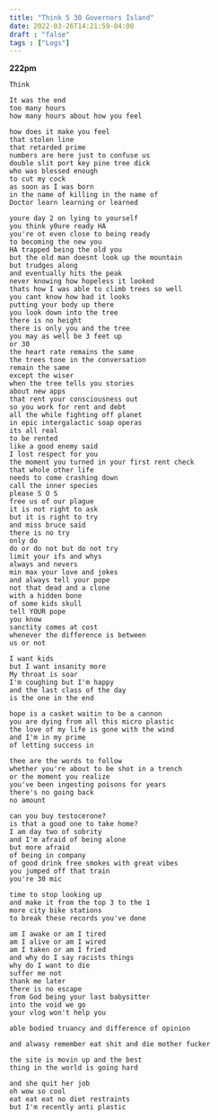 ```yaml
---
title: "Think 5 30 Governors Island"
date: 2022-03-26T14:21:59-04:00
draft : "false"
tags : ["Logs"]
---
```


<!--more-->

**222pm**

```
Think

It was the end
too many hours
how many hours about how you feel

how does it make you feel
that stolen line
that retarded prime
numbers are here just to confuse us
double slit port key pine tree dick
who was blessed enough
to cut my cock
as soon as I was born
in the name of killing in the name of
Doctor learn learning or learned

youre day 2 on lying to yourself
you think y0ure ready HA
you're ot even close to being ready
to becoming the new you
HA trapped being the old you
but the old man doesnt look up the mountain
but trudges along
and eventually hits the peak
never knowing how hopeless it looked
thats how I was able to climb trees so well
you cant know how bad it looks
putting your body up there
you look down into the tree
there is no height
there is only you and the tree
you may as well be 3 feet up
or 30
the heart rate remains the same
the trees tone in the conversation
remain the same
except the wiser
when the tree tells you stories
about new apps
that rent your consciousness out
so you work for rent and debt
all the while fighting off planet
in epic intergalactic soap operas
its all real
to be rented
like a good enemy said
I lost respect for you
the moment you turned in your first rent check
that whole other life
needs to come crashing down
call the inner species
please S O S
free us of our plague
it is not right to ask
but it is right to try
and miss bruce said
there is no try
only do
do or do not but do not try
limit your ifs and whys
always and nevers
min max your love and jokes
and always tell your pope
not that dead and a clone
with a hidden bone
of some kids skull
tell YOUR pope
you know
sanctity comes at cost
whenever the difference is between
us or not

I want kids
but I want insanity more
My throat is soar
I'm coughing but I'm happy
and the last class of the day
is the one in the end  

hope is a casket waitin to be a cannon
you are dying from all this micro plastic
the love of my life is gone with the wind
and I'm in my prime
of letting success in

thee are the words to follow
whether you're about to be shot in a trench
or the moment you realize
you've been ingesting poisons for years
there's no going back
no amount

can you buy testocerone?
is that a good one to take home?
I am day two of sobrity
and I'm afraid of being alone
but more afraid
of being in company
of good drink free smokes with great vibes
you jumped off that train
you're 30 mic

time to stop looking up
and make it from the top 3 to the 1
more city bike stations
to break these records you've done

am I awake or am I tired
am I alive or am I wired
am I taken or am I fried
and why do I say racists things
why do I want to die
suffer me not
thank me later
there is no escape
from God being your last babysitter
into the void we go
your vlog won't help you  

able bodied truancy and difference of opinion

and alwasy remember eat shit and die mother fucker

the site is movin up and the best
thing in the world is going hard

and she quit her job
oh wow so cool
eat eat eat no diet restraints
but I'm recently anti plastic


```
<!--

| Dailies        | Questions           | Answers  |
| ------------- |:-------------:| -----:|
| Read()      | *What did you read?* | X |
| Write()      | *What did you write?*      |   X |
| Create() | *What did you make?*      |    X |
| Exercise() | *Dance workout (or otherwise?)*      |    X |
| Audio() | *You recorded what:*      |    X |
| Video() | *You filmed what:*      |    X |
| Finish() | *You bounced what track:*      |    X |
| Live() | *You sang what live:*      |    X |
| Finish2() | *You made what visuals*      |    X |
| Phone() | *You called who:*      |    X |
| Share() | *Uploaded what to archive:*      |    X |
| PBD() | *You did what for PBD?*      |    X |
| Web() | *You did what to POLIW.AT?*      |    X |
| Love&Legacy() | *You did what for friends/fam?*      |    X |
| God() | *You're grateful for what?*      |    X |
<sub>v1.0</sub>

 -->
